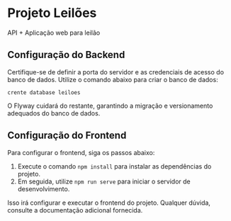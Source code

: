# Projeto Leilões

API + Aplicação web para leilão

## Configuração do Backend

Certifique-se de definir a porta do servidor e as credenciais de acesso do banco de dados. Utilize o comando abaixo para criar o banco de dados:

```
crente database leiloes
```

O Flyway cuidará do restante, garantindo a migração e versionamento adequados do banco de dados.

## Configuração do Frontend

Para configurar o frontend, siga os passos abaixo:

1. Execute o comando `npm install` para instalar as dependências do projeto.
2. Em seguida, utilize `npm run serve` para iniciar o servidor de desenvolvimento.

Isso irá configurar e executar o frontend do projeto. Qualquer dúvida, consulte a documentação adicional fornecida.